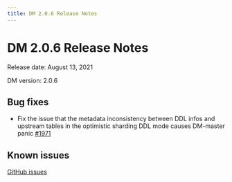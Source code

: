 ```yaml
---
title: DM 2.0.6 Release Notes
---
```


# DM 2.0.6 Release Notes

Release date: August 13, 2021

DM version: 2.0.6

## Bug fixes

- Fix the issue that the metadata inconsistency between DDL infos and upstream tables in the optimistic sharding DDL mode causes DM-master panic [#1971](https://github.com/pingcap/dm/pull/1971)

## Known issues

[GitHub issues](https://github.com/pingcap/dm/issues?q=is%3Aissue+label%3Aaffected-v2.0.6)
